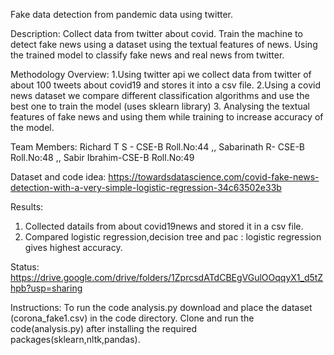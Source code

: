 Fake data detection from pandemic data  using twitter.

Description: Collect data from twitter about covid. Train the machine to detect fake news using a dataset using the textual features of news.
            Using the trained model to classify fake news and real news from twitter.
            
Methodology Overview: 1.Using twitter api we collect data from twitter of about 100 tweets about covid19 and stores it into a csv file.
                      2.Using a covid news dataset we compare different classification algorithms and use the best one to train the model
                      (uses sklearn library)
                      3. Analysing the textual features of fake news and using them while training to increase accuracy of the model.  

Team Members:
Richard T S - CSE-B Roll.No:44 ,,
Sabarinath R- CSE-B Roll.No:48 ,,
Sabir Ibrahim-CSE-B Roll.No:49


Dataset and code idea:
https://towardsdatascience.com/covid-fake-news-detection-with-a-very-simple-logistic-regression-34c63502e33b

Results:
1. Collected datails from about covid19news and stored it in a csv file.
2. Compared logistic regression,decision tree and pac : logistic regression gives highest accuracy.

Status:  https://drive.google.com/drive/folders/1ZprcsdATdCBEgVGulOOqqyX1_d5tZhpb?usp=sharing

Instructions:
To run the code analysis.py download and place the dataset (corona_fake1.csv) in the code directory. Clone and run the code(analysis.py) after installing the required packages(sklearn,nltk,pandas).
